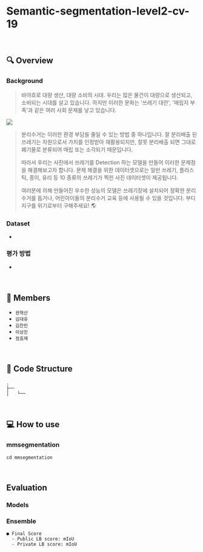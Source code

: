 # Semantic-segmentation-level2-cv-19
<br />

## 🔍 Overview
### Background
> 바야흐로 대량 생산, 대량 소비의 시대. 우리는 많은 물건이 대량으로 생산되고, 소비되는 시대를 살고 있습니다. 하지만 이러한 문화는 '쓰레기 대란', '매립지 부족'과 같은 여러 사회 문제를 낳고 있습니다.

<img src='https://camo.githubusercontent.com/86c9fd66258daf9bcaee570f6024589839ca5dfc4efaeaa29f97c9fb82b819a3/68747470733a2f2f692e696d6775722e636f6d2f506e4f6451304c2e706e67' />

> 분리수거는 이러한 환경 부담을 줄일 수 있는 방법 중 하나입니다. 잘 분리배출 된 쓰레기는 자원으로서 가치를 인정받아 재활용되지만, 잘못 분리배출 되면 그대로 폐기물로 분류되어 매립 또는 소각되기 때문입니다.  
> 
> 따라서 우리는 사진에서 쓰레기를 Detection 하는 모델을 만들어 이러한 문제점을 해결해보고자 합니다. 문제 해결을 위한 데이터셋으로는 일반 쓰레기, 플라스틱, 종이, 유리 등 10 종류의 쓰레기가 찍힌 사진 데이터셋이 제공됩니다.  
> 
> 여러분에 의해 만들어진 우수한 성능의 모델은 쓰레기장에 설치되어 정확한 분리수거를 돕거나, 어린아이들의 분리수거 교육 등에 사용될 수 있을 것입니다. 부디 지구를 위기로부터 구해주세요! 🌎

### Dataset
* 

### 평가 방법
* 


<br />

## 📝 Members
- `권혁산` &nbsp; 
- `김대유` &nbsp;   
- `김찬민` &nbsp; 
- `이상진` &nbsp;  
- `정효재` &nbsp; 

<br />

## 📃 Code Structure
```
.
├── 
│   └──
```


<br />

## 💻 How to use
### mmsegmentation
```
cd mmsegmentation
```

<br />

## Evaluation
### Models

### Ensemble

```
● Final Score
  - Public LB score: mIoU
  - Private LB score: mIoU
```